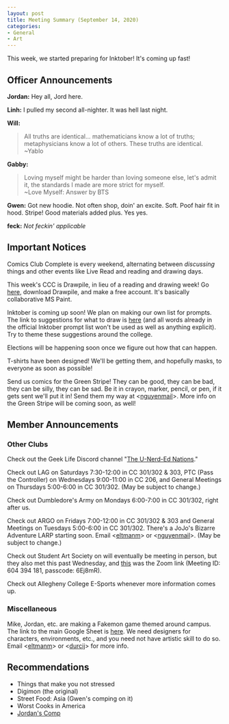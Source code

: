 ```yaml
---
layout: post
title: Meeting Summary (September 14, 2020)
categories:
- General
- Art
---
```


This week, we started preparing for Inktober!  It's coming up fast!

## Officer Announcements

**Jordan:**  Hey all, Jord here.

**Linh:**  I pulled my second all-nighter.  It was hell last night.

**Will:**  
>All truths are identical... mathematicians know a lot of truths; metaphysicians know a lot of others.  These truths are identical.  
>~Yablo

**Gabby:**  
>Loving myself might be harder than loving someone else, let's admit it, the standards I made are more strict for myself.  
>~Love Myself: Answer by BTS

**Gwen:**  Got new hoodie.  Not often shop, doin' an excite.  Soft.  Poof hair fit in hood.  Stripe!  Good materials added plus.  Yes yes.

**feck:**  *Not feckin' applicable*

## Important Notices

Comics Club Complete is every weekend, alternating between *discussing* things and other events like Live Read and reading and drawing days.

This week's CCC is Drawpile, in lieu of a reading and drawing week!  Go [here](https://drawpile.net/), download Drawpile, and make a free account.  It's basically collaborative MS Paint.

Inktober is coming up soon!  We plan on making our own list for prompts.  The link to suggestions for what to draw is [here](https://forms.gle/djuMCymB5E2mjKWq5) (and all words already in the official Inktober prompt list won't be used as well as anything explicit).  Try to theme these suggestions around the college.

Elections will be happening soon once we figure out how that can happen.

T-shirts have been designed!  We'll be getting them, and hopefully masks, to everyone as soon as possible!

Send us comics for the Green Stripe!  They can be good, they can be bad, they can be silly, they can be sad.  Be it in crayon, marker, pencil, or pen, if it gets sent we'll put it in!  Send them my way at <[nguyenmail](mailto:nguyenmail@allegheny.edu)>.  More info on the Green Stripe will be coming soon, as well!

## Member Announcements

### Other Clubs

Check out the Geek Life Discord channel "[The U-Nerd-Ed Nations](https://discord.gg/bKXT3FM)."

Check out LAG on Saturdays 7:30-12:00 in CC 301/302 & 303, PTC (Pass the Controller) on Wednesdays 9:00-11:00 in CC 206, and General Meetings on Thursdays 5:00-6:00 in CC 301/302. (May be subject to change.)

Check out Dumbledore's Army on Mondays 6:00-7:00 in CC 301/302, right after us.

Check out ARGO on Fridays 7:00-12:00 in CC 301/302 & 303 and General Meetings on Tuesdays 5:00-6:00 in CC 301/302.  There's a JoJo's Bizarre Adventure LARP starting soon.  Email <[eltmanm](mailto:eltmanm@allegheny.edu)> or <[nguyenmail](mailto:nguyenmail@allegheny.edu)>.  (May be subject to change.)

Check out Student Art Society on will eventually be meeting in person, but they also met this past Wednesday, and [this](https://zoom.us/j/6043941814?pwd=cGFITWxJa1FVQ3BBeTgrd3BNL0tPUT09) was the Zoom link (Meeting ID: 604 394 181, passcode: 6Ej8mR).

Check out Allegheny College E-Sports whenever more information comes up.

### Miscellaneous

Mike, Jordan, etc. are making a Fakemon game themed around campus.  The link to the main Google Sheet is [here](https://docs.google.com/spreadsheets/d/19UsWhMEcoW0K28BC3llz5-oJXrWB53-zqBixHXlzCd4/edit?usp=sharing).  We need designers for characters, environments, etc., and you need not have artistic skill to do so.  Email <[eltmanm](mailto:eltmanm@allegheny.edu)> or <[durcij](mailto:durcij@allegheny.edu)> for more info.

## Recommendations
* Things that make you not stressed
* Digimon (the original)
* Street Food:  Asia (Gwen's comping on it)
* Worst Cooks in America
* [Jordan's Comp](https://github.com/durcij/game-for-comp/blob/master/SeniorThesis.pdf)
